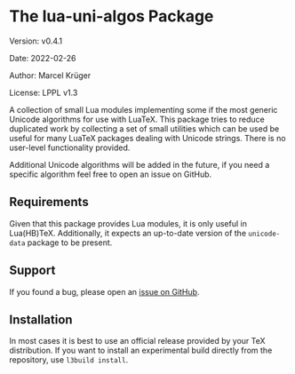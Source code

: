 # The lua-uni-algos Package

Version: v0.4.1

Date: 2022-02-26

Author: Marcel Krüger

License: LPPL v1.3

A collection of small Lua modules implementing some if the most generic Unicode algorithms for use with LuaTeX.
This package tries to reduce duplicated work by collecting a set of small utilities which can be used be useful for many LuaTeX packages dealing with Unicode strings.
There is no user-level functionality provided.

Additional Unicode algorithms will be added in the future, if you need a specific algorithm feel free to open an issue on GitHub.


## Requirements

Given that this package provides Lua modules, it is only useful in Lua(HB)TeX.
Additionally, it expects an up-to-date version of the `unicode-data` package to be present.


## Support
If you found a bug, please open an [issue on GitHub](https://github.com/latex3/lua-uni-algos/issues).

## Installation

In most cases it is best to use an official release provided by your TeX distribution.
If you want to install an experimental build directly from the repository, use `l3build install`.
